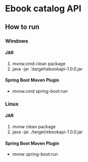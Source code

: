 # Ebook catalog API

## How to run

### Windows

#### JAR
1. mvnw.cmd clean package
2. java -jar .\target\ebookapi-1.0.0.jar

#### Spring Boot Maven Plugin
- mvnw.cmd spring-boot:run


### Linux

#### JAR
1. mvnw clean package
2. java -jar ./target/ebookapi-1.0.0.jar

#### Spring Boot Maven Plugin
- mvnw spring-boot:run